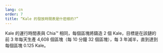 ```yaml
---
lang: cn
order: 7
title: “Kale 的發放時間表是什麽樣的?”
---
```


Kale 的運行時間表與 Chia&trade; 相同，每個區塊將鑄造 2 個 Kale，目標是在該鏈的前 3 年每天生產 4,608 個區塊（每 10 分鐘 32 個區塊），每 3 年減半，直到達到每個區塊 0.125 Kale。
